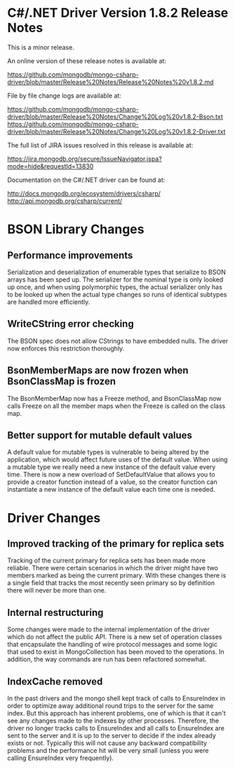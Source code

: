 C#/.NET Driver Version 1.8.2 Release Notes
==========================================

This is a minor release.

An online version of these release notes is available at:

https://github.com/mongodb/mongo-csharp-driver/blob/master/Release%20Notes/Release%20Notes%20v1.8.2.md

File by file change logs are available at:

https://github.com/mongodb/mongo-csharp-driver/blob/master/Release%20Notes/Change%20Log%20v1.8.2-Bson.txt
https://github.com/mongodb/mongo-csharp-driver/blob/master/Release%20Notes/Change%20Log%20v1.8.2-Driver.txt

The full list of JIRA issues resolved in this release is available at:

https://jira.mongodb.org/secure/IssueNavigator.jspa?mode=hide&requestId=13830

Documentation on the C#/.NET driver can be found at:

http://docs.mongodb.org/ecosystem/drivers/csharp/
http://api.mongodb.org/csharp/current/

BSON Library Changes
====================

Performance improvements
------------------------

Serialization and deserialization of enumerable types that serialize to BSON 
arrays has been sped up. The serializer for the nominal type is only looked
up once, and when using polymorphic types, the actual serializer only has to
be looked up when the actual type changes so runs of identical subtypes are
handled more efficiently.

WriteCString error checking
---------------------------

The BSON spec does not allow CStrings to have embedded nulls. The driver now
enforces this restriction thoroughly.

BsonMemberMaps are now frozen when BsonClassMap is frozen
---------------------------------------------------------

The BsonMemberMap now has a Freeze method, and BsonClassMap now calls Freeze
on all the member maps when the Freeze is called on the class map.

Better support for mutable default values
-----------------------------------------

A default value for mutable types is vulnerable to being altered by the 
application, which would affect future uses of the default value. When using
a mutable type we really need a new instance of the default value every time.
There is now a new overload of SetDefaultValue that allows you to provide a
creator function instead of a value, so the creator function can instantiate
a new instance of the default value each time one is needed.

Driver Changes
==============

Improved tracking of the primary for replica sets
-------------------------------------------------

Tracking of the current primary for replica sets has been made more reliable.
There were certain scenarios in which the driver might have two members
marked as being the current primary. With these changes there is a single 
field that tracks the most recently seen primary so by definition there will
never be more than one.

Internal restructuring
----------------------

Some changes were made to the internal implementation of the driver which do
not affect the public API. There is a new set of operation classes that
encapsulate the handling of wire protocol messages and some logic that used
to exist in MongoCollection has been moved to the operations. In addition,
the way commands are run has been refactored somewhat.

IndexCache removed
------------------

In the past drivers and the mongo shell kept track of calls to EnsureIndex in
order to optimize away additional round trips to the server for the same index.
But this approach has inherent problems, one of which is that it can't see
any changes made to the indexes by other processes. Therefore, the driver
no longer tracks calls to EnsureIndex and all calls to EnsureIndex are sent to
the server and it is up to the server to decide if the index already exists or
not. Typically this will not cause any backward compatibility problems and
the performance hit will be very small (unless you were calling EnsureIndex
very frequently).
